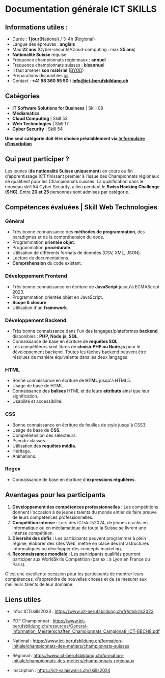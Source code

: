 # Documentation générale ICT SKILLS

## Informations utiles :
- Durée : **1 jour**(National) / 3-4h (Régional)
- Langue des épreuves : **anglais**
- Max **22 ans** (Cyber-sécurité/Cloud-computing : max **25 ans**)
- **Nationalité Suisse** requise
- Fréquence championnats régionnaux : **annuel**
- Fréquence championnats suisses : **bisannuel**
- Il faut amener **son matériel** ([BYOD](https://www.ict-berufsbildung.ch/resources/General-Information_Meisterschaften_Championnats_Campionati_ICT-BBCH8.pdf#page=3))
- Préparations disponibles [ici](https://www.ict-berufsbildung.ch/formation-initiale/championnats-des-metiers/championnats-suisses#title%20Accordion__title%20title--pink%20title--center:~:text=ict%2Dberufsbildung.ch-,Pr%C3%A9paration,-.).
- Contact : **+41 58 360 55 50** / **info@ict-berufsbildung.ch**    

## Catégories
- **IT Software Solutions for Business** | Skill 09
- **Mediamatics**
- **Cloud Computing** | Skill 53
- **Web Technologies** | Skill 17
- **Cyber Security** | Skill 54

**Une seul catégorie doit être choisie préalablement via <u>[le formulaire d'inscription](https://ict-valaiswallis.ch/skills2024)</u>**

## Qui peut participer ? 
Les jeunes (**de nationalité Suisse uniquement**) en cours ou fin d’apprentissage ICT finissant premier à l’issue des Championnats régionaux se qualifient pour les Championnats suisses. 
La qualification dans le nouveau skill 54 Cyber Security, a lieu pendant le **Swiss Hacking Challenge (SHC)**.
Entre **20 et 25** personnes sont admises par catégorie.

## Compétences évaluées | Skill Web Technologies
### Général
- Très bonne connaissance des **méthodes de programmation**, des paradigmes et de la compréhension du code.
- Programmation **orientée objet**.
- Programmation **procédurale**.
- Utilisation de différents formats de données (CSV, XML, JSON).
- Lecture de documentations.
- **Compréhension** du code existant.
### Développement Frontend
- Très bonne connaissance en écriture de **JavaScript** jusqu'à ECMAScript 2023.
- Programmation orientée objet en JavaScript.
- **Scope & closure**.
- Utilisation d'un **framework**.
### Développement Backend
- Très bonne connaissance dans l'un des langages/plateformes **backend** disponibles : **PHP, Node.js, SQL**.
- Connaissance de base en écriture de **requêtes SQL**.
- Les compétiteurs sont libres de **choisir PHP ou Node.js** pour le développement backend. Toutes les tâches backend peuvent être résolues de manière équivalente dans les deux langages.
### HTML
- Bonne connaissance en écriture de **HTML** jusqu'à HTML5.
- Usage de base de HTML.
- Connaissance des **balises** HTML et de leurs **attributs** ainsi que leur signification.
- Usabilité et accessibilité.
### CSS
- Bonne connaissance en écriture de feuilles de style jusqu'à CSS3.
- Usage de base de **CSS**.
- Compréhension des sélecteurs.
- Pseudo-classes.
- Utilisation des **requêtes média**.
-   Héritage.
- Animations.
### Regex
- Connaissance de base en écriture d'**expressions régulières**.


## Avantages pour les participants

1. **Développement des compétences professionnelles** : Les compétitions donnent l'occasion à de jeunes talents du monde entier de faire preuve de leurs compétences professionnelles.
2. **Compétition intense** : Lors des ICTskills2024, de jeunes cracks en informatique ou en médiamatique de toute la Suisse se livrent une intense compétition.
3. **Diversité des défis** : Les participants peuvent programmer à plein régime, élaborer des sites Web, mettre en place des infrastructures informatiques ou développer des concepts marketing.
4. **Reconnaissance mondiale** : Les participants qualifiés pourront participer aux WorldSkills Competition (par ex : à Lyon en France ou Paris).

C'est une excellente occasion pour les participants de montrer leurs compétences, d'apprendre de nouvelles choses et de se mesurer aux meilleurs talents de leur domaine.

## Liens utiles 
- Infos ICTskills2023 : https://www.ict-berufsbildung.ch/fr/ictskills2023
- PDF Championnat : https://www.ict-berufsbildung.ch/resources/General-Information_Meisterschaften_Championnats_Campionati_ICT-BBCH8.pdf
- National : https://www.ict-berufsbildung.ch/formation-initiale/championnats-des-metiers/championnats-suisses
- Régional : https://www.ict-berufsbildung.ch/formation-initiale/championnats-des-metiers/championnats-regionaux

- Inscription : https://ict-valaiswallis.ch/skills2024